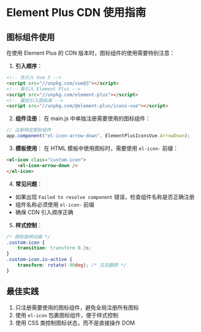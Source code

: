 # Element Plus CDN 使用指南

## 图标组件使用

在使用 Element Plus 的 CDN 版本时，图标组件的使用需要特别注意：

1. **引入顺序**：
```html
<!-- 先引入 Vue 3 -->
<script src="//unpkg.com/vue@3"></script>
<!-- 再引入 Element Plus -->
<script src="//unpkg.com/element-plus"></script>
<!-- 最后引入图标库 -->
<script src="//unpkg.com/@element-plus/icons-vue"></script>
```

2. **组件注册**：
在 main.js 中单独注册需要使用的图标组件：
```javascript
// 注册特定图标组件
app.component("el-icon-arrow-down", ElementPlusIconsVue.ArrowDown);
```

3. **模板使用**：
在 HTML 模板中使用图标时，需要使用 `el-icon-` 前缀：
```html
<el-icon class="custom-icon">
    <el-icon-arrow-down />
</el-icon>
```

4. **常见问题**：
- 如果出现 `Failed to resolve component` 错误，检查组件名称是否正确注册
- 组件名称必须使用 `el-icon-` 前缀
- 确保 CDN 引入顺序正确

5. **样式控制**：
```css
/* 图标旋转动画 */
.custom-icon {
    transition: transform 0.3s;
}
.custom-icon.is-active {
    transform: rotate(-90deg); /* 左右翻转 */
}
```

## 最佳实践

1. 只注册需要使用的图标组件，避免全局注册所有图标
2. 使用 `el-icon` 包裹图标组件，便于样式控制
3. 使用 CSS 类控制图标状态，而不是直接操作 DOM 